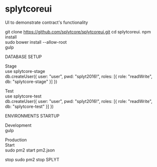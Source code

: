 # splytcoreui
UI to demonstrate contract's functionality

git clone https://github.com/splytcore/splytcoreui.git
cd splytcoreui. 
npm install    
sudo bower install --allow-root  
gulp  

DATABASE SETUP  

Stage  
use splytcore-stage  
db.createUser({ user: "user", pwd: "splyt2016!", roles: [{ role: "readWrite", db: "splytcore-stage" }] })  

Test  
use splytcore-test   
db.createUser({ user: "user", pwd: "splyt2016!", roles: [{ role: "readWrite", db: "splytcore-test" }] })  


ENVIRONMENTS STARTUP  

Development  
gulp  

Production  
Start  
sudo pm2 start pm2.json  

stop
sudo pm2 stop SPLYT






